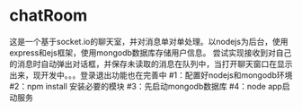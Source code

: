 # chatRoom
这是一个基于socket.io的聊天室，并对消息单对单处理。以nodejs为后台，使用express和ejs框架，使用mongodb数据库存储用户信息。
尝试实现接收到对自己的消息时自动弹出对话框，并保存未读取的消息在队列中，当打开聊天窗口在显示出来，现开发中。。。登录退出功能也在完善中
#1：配置好nodejs和mongodb环境
#2：npm install 安装必要的模块
#3：先启动mongodb数据库
#4：node app启动服务

